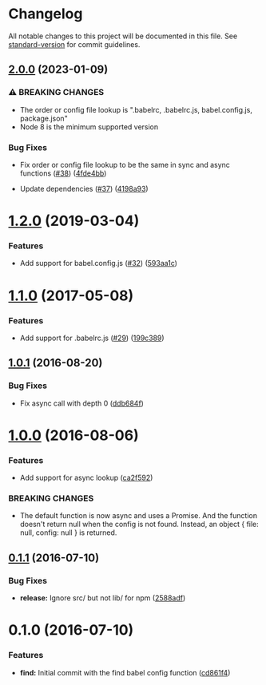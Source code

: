 # Changelog

All notable changes to this project will be documented in this file. See [standard-version](https://github.com/conventional-changelog/standard-version) for commit guidelines.

## [2.0.0](https://github.com/tleunen/find-babel-config/compare/v1.2.0...v2.0.0) (2023-01-09)


### ⚠ BREAKING CHANGES

* The order or config file lookup is ".babelrc, .babelrc.js, babel.config.js, package.json"
* Node 8 is the minimum supported version

### Bug Fixes

* Fix order or config file lookup to be the same in sync and async functions ([#38](https://github.com/tleunen/find-babel-config/issues/38)) ([4fde4bb](https://github.com/tleunen/find-babel-config/commit/4fde4bbe9afec0d9ecc413d26c88d94fef33848f))


* Update dependencies ([#37](https://github.com/tleunen/find-babel-config/issues/37)) ([4198a93](https://github.com/tleunen/find-babel-config/commit/4198a93f68cda2a1d9004d542fb0435df4065615))

<a name="1.2.0"></a>
# [1.2.0](https://github.com/tleunen/find-babel-config/compare/v1.1.0...v1.2.0) (2019-03-04)


### Features

* Add support for babel.config.js ([#32](https://github.com/tleunen/find-babel-config/issues/32)) ([593aa1c](https://github.com/tleunen/find-babel-config/commit/593aa1c))



<a name="1.1.0"></a>
# [1.1.0](https://github.com/tleunen/find-babel-config/compare/v1.0.1...v1.1.0) (2017-05-08)


### Features

* Add support for .babelrc.js ([#29](https://github.com/tleunen/find-babel-config/issues/29)) ([199c389](https://github.com/tleunen/find-babel-config/commit/199c389))



<a name="1.0.1"></a>
## [1.0.1](https://github.com/tleunen/find-babel-config/compare/v1.0.0...v1.0.1) (2016-08-20)


### Bug Fixes

* Fix async call with depth 0 ([ddb684f](https://github.com/tleunen/find-babel-config/commit/ddb684f))



<a name="1.0.0"></a>
# [1.0.0](https://github.com/tleunen/find-babel-config/compare/v0.1.1...v1.0.0) (2016-08-06)


### Features

* Add support for async lookup ([ca2f592](https://github.com/tleunen/find-babel-config/commit/ca2f592))


### BREAKING CHANGES

* The default function is now async and uses a Promise. And the function doesn't
return null when the config is not found. Instead, an object { file: null,
config: null } is returned.



<a name="0.1.1"></a>
## [0.1.1](https://github.com/tleunen/find-babel-config/compare/v0.1.0...v0.1.1) (2016-07-10)


### Bug Fixes

* **release:** Ignore src/ but not lib/ for npm ([2588adf](https://github.com/tleunen/find-babel-config/commit/2588adf))



<a name="0.1.0"></a>
# 0.1.0 (2016-07-10)


### Features

* **find:** Initial commit with the find babel config function ([cd861f4](https://github.com/tleunen/find-babel-config/commit/cd861f4))
